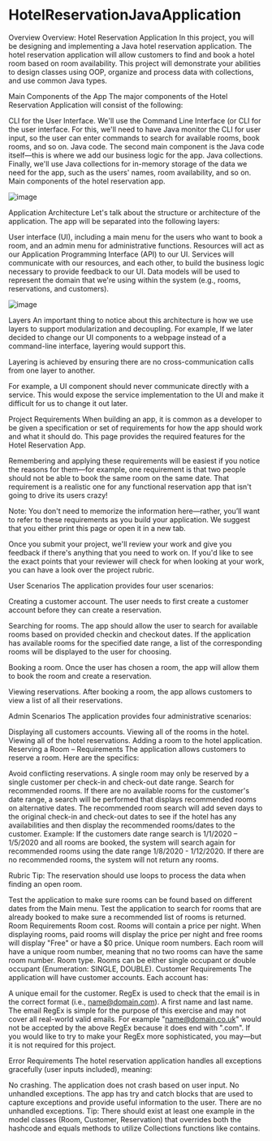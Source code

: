# HotelReservationJavaApplication

Overview
Overview: Hotel Reservation Application
In this project, you will be designing and implementing a Java hotel reservation application. The hotel reservation application will allow customers to find and book a hotel room based on room availability. This project will demonstrate your abilities to design classes using OOP, organize and process data with collections, and use common Java types.

Main Components of the App
The major components of the Hotel Reservation Application will consist of the following:

CLI for the User Interface. We'll use the Command Line Interface (or CLI for the user interface. For this, we'll need to have Java monitor the CLI for user input, so the user can enter commands to search for available rooms, book rooms, and so on.
Java code. The second main component is the Java code itself—this is where we add our business logic for the app.
Java collections. Finally, we'll use Java collections for in-memory storage of the data we need for the app, such as the users' names, room availability, and so on.
Main components of the hotel reservation app.

![image](https://github.com/pkgltn/HotelReservationJavaApplication/assets/36137119/f65b3d0d-a34b-43f3-b45a-79327fd0eebf)

Application Architecture
Let's talk about the structure or architecture of the application. The app will be separated into the following layers:

User interface (UI), including a main menu for the users who want to book a room, and an admin menu for administrative functions.
Resources will act as our Application Programming Interface (API) to our UI.
Services will communicate with our resources, and each other, to build the business logic necessary to provide feedback to our UI.
Data models will be used to represent the domain that we're using within the system (e.g., rooms, reservations, and customers).

![image](https://github.com/pkgltn/HotelReservationJavaApplication/assets/36137119/63c118fb-9cc3-426f-aea5-40e4cbef5172)

Layers
An important thing to notice about this architecture is how we use layers to support modularization and decoupling. For example, If we later decided to change our UI components to a webpage instead of a command-line interface, layering would support this.

Layering is achieved by ensuring there are no cross-communication calls from one layer to another.

For example, a UI component should never communicate directly with a service. This would expose the service implementation to the UI and make it difficult for us to change it out later.

Project Requirements
When building an app, it is common as a developer to be given a specification or set of requirements for how the app should work and what it should do. This page provides the required features for the Hotel Reservation App.

Remembering and applying these requirements will be easiest if you notice the reasons for them—for example, one requirement is that two people should not be able to book the same room on the same date. That requirement is a realistic one for any functional reservation app that isn't going to drive its users crazy!

Note: You don't need to memorize the information here—rather, you’ll want to refer to these requirements as you build your application. We suggest that you either print this page or open it in a new tab.

Once you submit your project, we'll review your work and give you feedback if there's anything that you need to work on. If you'd like to see the exact points that your reviewer will check for when looking at your work, you can have a look over the project rubric.

User Scenarios
The application provides four user scenarios:

Creating a customer account. The user needs to first create a customer account before they can create a reservation.

Searching for rooms. The app should allow the user to search for available rooms based on provided checkin and checkout dates. If the application has available rooms for the specified date range, a list of the corresponding rooms will be displayed to the user for choosing.

Booking a room. Once the user has chosen a room, the app will allow them to book the room and create a reservation.

Viewing reservations. After booking a room, the app allows customers to view a list of all their reservations.

Admin Scenarios
The application provides four administrative scenarios:

Displaying all customers accounts.
Viewing all of the rooms in the hotel.
Viewing all of the hotel reservations.
Adding a room to the hotel application.
Reserving a Room – Requirements
The application allows customers to reserve a room. Here are the specifics:

Avoid conflicting reservations. A single room may only be reserved by a single customer per check-in and check-out date range.
Search for recommended rooms. If there are no available rooms for the customer's date range, a search will be performed that displays recommended rooms on alternative dates. The recommended room search will add seven days to the original check-in and check-out dates to see if the hotel has any availabilities and then display the recommended rooms/dates to the customer.
Example: If the customers date range search is 1/1/2020 – 1/5/2020 and all rooms are booked, the system will search again for recommended rooms using the date range 1/8/2020 - 1/12/2020. If there are no recommended rooms, the system will not return any rooms.

Rubric Tip: The reservation should use loops to process the data when finding an open room.

Test the application to make sure rooms can be found based on different dates from the Main menu.
Test the application to search for rooms that are already booked to make sure a recommended list of rooms is returned.
Room Requirements
Room cost. Rooms will contain a price per night. When displaying rooms, paid rooms will display the price per night and free rooms will display "Free" or have a $0 price.
Unique room numbers. Each room will have a unique room number, meaning that no two rooms can have the same room number.
Room type. Rooms can be either single occupant or double occupant (Enumeration: SINGLE, DOUBLE).
Customer Requirements
The application will have customer accounts. Each account has:

A unique email for the customer. RegEx is used to check that the email is in the correct format (i.e., name@domain.com).
A first name and last name.
The email RegEx is simple for the purpose of this exercise and may not cover all real-world valid emails. For example "name@domain.co.uk" would not be accepted by the above RegEx because it does end with ".com". If you would like to try to make your RegEx more sophisticated, you may—but it is not required for this project.

Error Requirements
The hotel reservation application handles all exceptions gracefully (user inputs included), meaning:

No crashing. The application does not crash based on user input.
No unhandled exceptions. The app has try and catch blocks that are used to capture exceptions and provide useful information to the user. There are no unhandled exceptions.
Tip: There should exist at least one example in the model classes (Room, Customer, Reservation) that overrides both the hashcode and equals methods to utilize Collections functions like contains.
